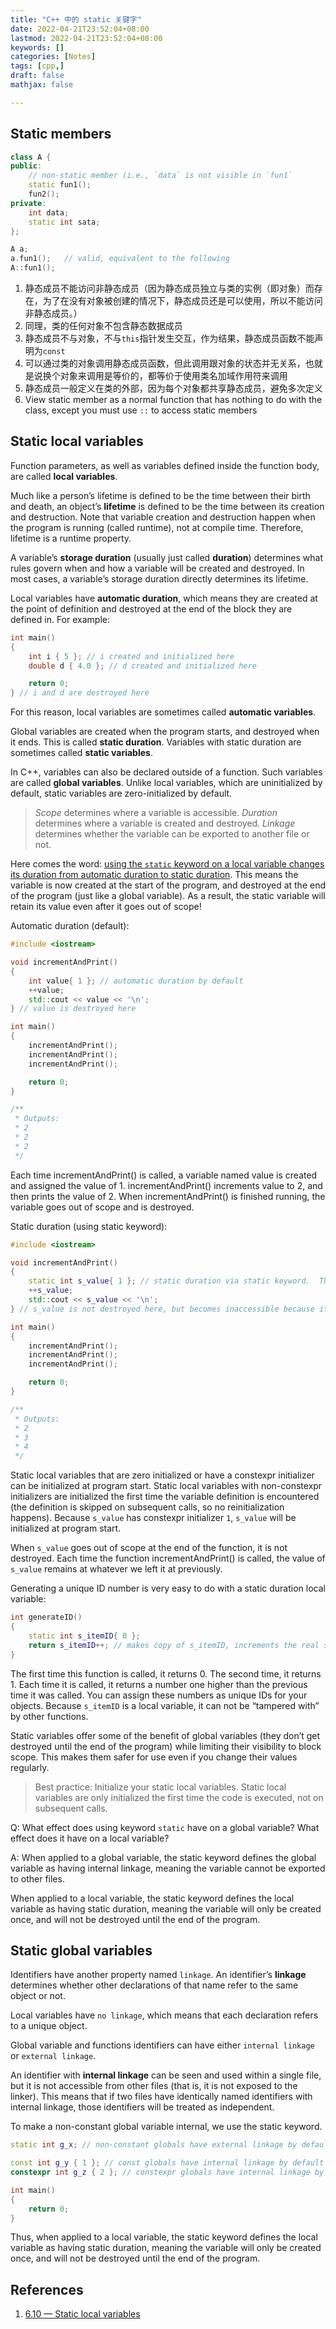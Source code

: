 ```yaml
---
title: "C++ 中的 static 关键字"
date: 2022-04-21T23:52:04+08:00
lastmod: 2022-04-21T23:52:04+08:00
keywords: []
categories: [Notes]
tags: [cpp,]
draft: false
mathjax: false

---
```


## Static members

```c++
class A {
public:
    // non-static member (i.e., `data` is not visible in `fun1`
    static fun1();
    fun2();
private:
    int data;
    static int sata;
};

A a;
a.fun1();   // valid, equivalent to the following
A::fun1();
```
1. 静态成员不能访问非静态成员（因为静态成员独立与类的实例（即对象）而存在，为了在没有对象被创建的情况下，静态成员还是可以使用，所以不能访问非静态成员。）
2. 同理，类的任何对象不包含静态数据成员
3. 静态成员不与对象，不与`this`指针发生交互，作为结果，静态成员函数不能声明为`const`
4. 可以通过类的对象调用静态成员函数，但此调用跟对象的状态并无关系，也就是说换个对象来调用是等价的，都等价于使用类名加域作用符来调用
3. 静态成员一般定义在类的外部，因为每个对象都共享静态成员，避免多次定义
4. View static member as a normal function that has nothing to do with the class, except you must use `::` to access static members


## Static local variables

Function parameters, as well as variables defined inside the function body, are called **local variables**.

Much like a person’s lifetime is defined to be the time between their birth and death, an object’s **lifetime** is defined to be the time between its creation and destruction. Note that variable creation and destruction happen when the program is running (called runtime), not at compile time. Therefore, lifetime is a runtime property.

A variable’s **storage duration** (usually just called **duration**) determines what rules govern when and how a variable will be created and destroyed. In most cases, a variable’s storage duration directly determines its lifetime.

Local variables have **automatic duration**, which means they are created at the point of definition and destroyed at the end of the block they are defined in. For example:
```cpp
int main()
{
    int i { 5 }; // i created and initialized here
    double d { 4.0 }; // d created and initialized here

    return 0;
} // i and d are destroyed here
```
For this reason, local variables are sometimes called **automatic variables**.

Global variables are created when the program starts, and destroyed when it ends. This is called **static duration**. Variables with static duration are sometimes called **static variables**.

In C++, variables can also be declared outside of a function. Such variables are called **global variables**.
Unlike local variables, which are uninitialized by default, static variables are zero-initialized by default.

> *Scope* determines where a variable is accessible. *Duration* determines where a variable is created and destroyed. *Linkage* determines whether the variable can be exported to another file or not.

Here comes the word: <u>using the `static` keyword on a local variable changes its duration from automatic duration to static duration</u>. This means the variable is now created at the start of the program, and destroyed at the end of the program (just like a global variable). As a result, the static variable will retain its value even after it goes out of scope!

Automatic duration (default):
```cpp
#include <iostream>

void incrementAndPrint()
{
    int value{ 1 }; // automatic duration by default
    ++value;
    std::cout << value << '\n';
} // value is destroyed here

int main()
{
    incrementAndPrint();
    incrementAndPrint();
    incrementAndPrint();

    return 0;
}

/**
 * Outputs:
 * 2
 * 2
 * 2
 */
```
Each time incrementAndPrint() is called, a variable named value is created and assigned the value of 1. incrementAndPrint() increments value to 2, and then prints the value of 2. When incrementAndPrint() is finished running, the variable goes out of scope and is destroyed.

Static duration (using static keyword):
```cpp
#include <iostream>

void incrementAndPrint()
{
    static int s_value{ 1 }; // static duration via static keyword.  This initializer is only executed once.
    ++s_value;
    std::cout << s_value << '\n';
} // s_value is not destroyed here, but becomes inaccessible because it goes out of scope

int main()
{
    incrementAndPrint();
    incrementAndPrint();
    incrementAndPrint();

    return 0;
}

/**
 * Outputs:
 * 2
 * 3
 * 4
 */
```
Static local variables that are zero initialized or have a constexpr initializer can be initialized at program start. Static local variables with non-constexpr initializers are initialized the first time the variable definition is encountered (the definition is skipped on subsequent calls, so no reinitialization happens). Because `s_value` has constexpr initializer `1`, `s_value` will be initialized at program start.

When `s_value` goes out of scope at the end of the function, it is not destroyed. Each time the function incrementAndPrint() is called, the value of `s_value` remains at whatever we left it at previously.

Generating a unique ID number is very easy to do with a static duration local variable:
```cpp
int generateID()
{
    static int s_itemID{ 0 };
    return s_itemID++; // makes copy of s_itemID, increments the real s_itemID, then returns the value in the copy
}
```
The first time this function is called, it returns 0. The second time, it returns 1. Each time it is called, it returns a number one higher than the previous time it was called. You can assign these numbers as unique IDs for your objects. Because `s_itemID` is a local variable, it can not be “tampered with” by other functions.

Static variables offer some of the benefit of global variables (they don’t get destroyed until the end of the program) while limiting their visibility to block scope. This makes them safer for use even if you change their values regularly.

> Best practice: Initialize your static local variables. Static local variables are only initialized the first time the code is executed, not on subsequent calls.

Q: What effect does using keyword `static` have on a global variable? What effect does it have on a local variable?

A: When applied to a global variable, the static keyword defines the global variable as having internal linkage, meaning the variable cannot be exported to other files.

When applied to a local variable, the static keyword defines the local variable as having static duration, meaning the variable will only be created once, and will not be destroyed until the end of the program.


## Static global variables

Identifiers have another property named `linkage`. An identifier’s **linkage** determines whether other declarations of that name refer to the same object or not.

Local variables have `no linkage`, which means that each declaration refers to a unique object.

Global variable and functions identifiers can have either `internal linkage` or `external linkage`.

An identifier with **internal linkage** can be seen and used within a single file, but it is not accessible from other files (that is, it is not exposed to the linker). This means that if two files have identically named identifiers with internal linkage, those identifiers will be treated as independent.

To make a non-constant global variable internal, we use the static keyword.
```cpp
static int g_x; // non-constant globals have external linkage by default, but can be given internal linkage via the static keyword

const int g_y { 1 }; // const globals have internal linkage by default
constexpr int g_z { 2 }; // constexpr globals have internal linkage by default

int main()
{
    return 0;
}
```
Thus, when applied to a local variable, the static keyword defines the local variable as having static duration, meaning the variable will only be created once, and will not be destroyed until the end of the program.


## References

1. [6.10 — Static local variables][1]

[1]: https://www.learncpp.com/cpp-tutorial/static-local-variables/
